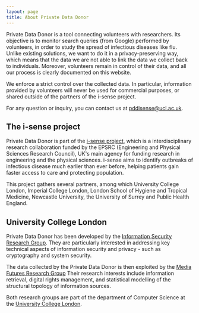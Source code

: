 ```yaml
---
layout: page
title: About Private Data Donor
---
```


Private Data Donor is a tool connecting volunteers with researchers.
Its objective is to monitor search queries (from Google) performed by volunteers, in order to study the spread of infectious diseases like flu.
Unlike existing solutions, we want to do it in a privacy-preserving way, which means that the data we are not able to link the data we collect back to individuals.
Moreover, volunteers remain in control of their data, and all our process is clearly documented on this website.

We enforce a strict control over the collected data.
In particular, information provided by volunteers will never be used for commercial purposes, or 
shared outside of the partners of the i-sense project.

For any question or inquiry, you can contact us at [&#112;&#100;&#100;&#105;&#115;&#101;&#110;&#115;&#101;&#064;&#117;&#099;&#108;&#046;&#097;&#099;&#046;&#117;&#107;](&#109;&#097;&#105;&#108;&#116;&#111;:&#112;&#100;&#100;&#105;&#115;&#101;&#110;&#115;&#101;&#064;&#117;&#099;&#108;&#046;&#097;&#099;&#046;&#117;&#107;).

## The i-sense project
Private Data Donor is part of the [i-sense project](https://www.i-sense.org.uk), which is a 
interdisciplinary research collaboration funded by the EPSRC (Engineering and Physical Sciences Research Council), 
UK's main agency for funding research in engineering and the physical sciences.
i-sense aims to identify outbreaks of infectious disease much earlier than ever before, helping 
patients gain faster access to care and protecting population.

This project gathers several partners, among which University College London, Imperial College London, 
London School of Hygiene and Tropical Medicine, Newcastle University, the University of Surrey and Public Health England.

## University College London
Private Data Donor has been developed by the [Information Security Research Group](http://sec.cs.ucl.ac.uk). 
They are particularly interested in addressing key technical aspects of information security and privacy - such as cryptography and system security.

The data collected by the Private Data Donor is then exploited by the [Media Futures Research Group](https://iris.ucl.ac.uk/iris/browse/researchGroup/1147)
Their research interests include information retrieval, digital rights management, and statistical modelling of the structural topology of information sources.

Both research groups are part of the department of Computer Science at the [University College London](https://www.ucl.ac.uk).
